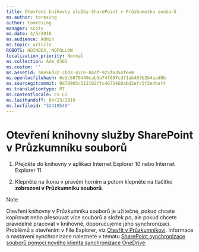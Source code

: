 ```yaml
---
title: Otevření knihovny služby SharePoint v Průzkumníku souborů
ms.author: toresing
author: tomresing
manager: scotv
ms.date: 4/5/2018
ms.audience: Admin
ms.topic: article
ROBOTS: NOINDEX, NOFOLLOW
localization_priority: Normal
ms.collection: Adm_O365
ms.custom: ''
ms.assetid: a8e56d32-2bd3-43ce-84df-925f6354fee0
ms.openlocfilehash: 6e1c6870440cab3a74f697cd71ab463b2b4aad0b
ms.sourcegitcommit: 9d78905c512192ffc4675468abd2efc5f2e4baf4
ms.translationtype: MT
ms.contentlocale: cs-CZ
ms.lasthandoff: 04/23/2019
ms.locfileid: "32419549"
---
```

# <a name="open-a-sharepoint-library-in-file-explorer"></a>Otevření knihovny služby SharePoint v Průzkumníku souborů

1. Přejděte do knihovny v aplikaci Internet Explorer 10 nebo Internet Explorer 11. 
    
2. Klepněte na ikonu v pravém horním a potom klepněte na tlačítko **zobrazení v Průzkumníku souborů**.
    
> [!NOTE]
> Otevření knihovny v Průzkumníku souborů je užitečné, pokud chcete kopírovat nebo přesouvat více souborů a složek po, ale pokud chcete pravidelně pracovat v knihovně, doporučujeme jeho synchronizací. Problémů s otevřením v File Explorer, viz [Otevřít v Průzkumníkovi](https://go.microsoft.com/fwlink/?linkid=871665). Informace o nastavení synchronizace naleznete v tématu [SharePoint synchronizace souborů pomocí nového klienta synchronizace OneDrive](https://go.microsoft.com/fwlink/?linkid=871666). 
  

